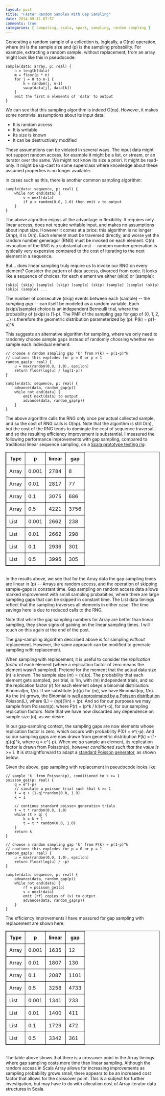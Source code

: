 ```yaml
---
layout: post
title: "Faster Random Samples With Gap Sampling"
date: 2014-09-11 07:57
comments: true
categories: [ computing, scala, spark, sampling, random sampling ]
---
```

Generating a random sample of a collection is, logically, a O(np) operation, where (n) is the sample size and (p) is the sampling probability.  For example, extracting a random sample, without replacement, from an array might look like this in pseudocode:

    sample(data: array, p: real) {
        n = length(data)
        m = floor(p * n)
        for j = 0 to m-1 {
            k = random(j, n-1)
            swap(data[j], data[k])
        }
        emit the first m elements of 'data' to output
    }

We can see that this sampling algorithm is indeed O(np).  However, it makes some nontrivial assumptions about its input data:

* It is random access
* It is writable
* Its size is known
* It can be destructively modified

These assumptions can be violated in several ways.  The input data might not support random access, for example it might be a list, or stream, or an iterator over the same.  We might not know its size a priori.  It might be read-only.  It might be up-cast to some superclass where knowledge about these assumed properties is no longer available.

In cases such as this, there is another common sampling algorithm:

    sample(data: sequence, p: real) {
        while not end(data) {
            v = next(data)
            if p < random(0.0, 1.0) then emit v to output
        }
    }

The above algorithm enjoys all the advantage in flexibility.  It requires only linear access, does not require writable input, and makes no assumptions about input size.  However it comes at a price: this algorithm is no longer O(np), it is O(n).  Each element must be traversed directly, and worse yet the random number generagor (RNG) must be invoked on each element.  O(n) invocation of the RNG is a substantial cost -- random number generation is typically very expensive compared to the cost of iterating to the next element in a sequence.

But... does linear sampling truly require us to invoke our RNG on every element?   Consider the pattern of data access, divorced from code.   It looks like a sequence of choices: for each element we either (skip) or (sample):

    (skip) (skip) (sample) (skip) (sample) (skip) (sample) (sample) (skip) (skip) (sample) ...

The number of consecutive (skip) events between each (sample) -- the *sampling gap* -- can itself be modeled as a random variable.  Each (skip)/(sample) choice is an independent Bernoulli trial, where the probability of (skip) is (1-p).   The PMF of the sampling gap for gap of {0, 1, 2, ...} is therefore the geometric distribution parameterized by (p):  P(k) = p(1-p)^k

This suggests an alternative algorithm for sampling, where we only need to randomly choose sample gaps instead of randomly choosing whether we sample each individual element:

    // choose a random sampling gap 'k' from P(k) = p(1-p)^k
    // caution: this explodes for p = 0 or p = 1
    random_gap(p: real) {
        u = max(random(0.0, 1.0), epsilon)
        return floor(log(u) / log(1-p))
    }

    sample(data: sequence, p: real) {
        advance(data, random_gap(p))
        while not end(data) {
            emit next(data) to output
            advance(data, random_gap(p))
        }
    }

The above algorithm calls the RNG only once per actual collected sample, and so the cost of RNG calls is O(np).  Note that the algorithm is still O(n), but the cost of the RNG tends to dominate the cost of sequence traversal, and so the resulting efficiency improvement is substantial.  I measured the following performance improvements with gap sampling, compared to traditional linear sequence sampling, on a [Scala prototype testing rig](https://gist.github.com/erikerlandson/05db1f15c8d623448ff6):

<head><style>
table, th, td {
border: 1px solid black;
border-collapse: collapse;
}
th, td {
padding: 10px;
}
th {
text-align: center;
}
</style></head>

<table>
<tr> <th>Type</th> <th>p</th> <th>linear</th> <th>gap</th> </tr>
<tr> <td>Array</td> <td>0.001</td> <td>2784</td> <td>8</td> </tr>
<tr> <td>Array</td> <td>0.01</td> <td>2817</td> <td>77</td> </tr>
<tr> <td>Array</td> <td>0.1</td> <td>3075</td> <td>686</td> </tr>
<tr> <td>Array</td> <td>0.5</td> <td>4221</td> <td>3756</td> </tr>
<tr> <td>List</td> <td>0.001</td> <td>2662</td> <td>238</td> </tr>
<tr> <td>List</td> <td>0.01</td> <td>2662</td> <td>298</td> </tr>
<tr> <td>List</td> <td>0.1</td> <td>2936</td> <td>301</td> </tr>
<tr> <td>List</td> <td>0.5</td> <td>3995</td> <td>305</td> </tr>
</table>

<br>
In the results above, we see that for the Array data the gap sampling times are linear in (p) -- Arrays are random access, and the operation of skipping sample-gaps is constant time.   Gap sampling on random access data allows marked improvement with small sampling probabities, where there are large sampling gaps that can be skipped in constant time.  The List data timings reflect that the sampling traverses all elements in either case.  The time savings here is due to reduced calls to the RNG.

Note that while the gap sampling numbers for Array are better than linear sampling, they show signs of gaining on the linear sampling times.  I will touch on this again at the end of the post.

The gap-sampling algorithm described above is for sampling *without* replacement.   However, the same approach can be modified to generate sampling *with* replacement.   

When sampling with replacement, it is useful to consider the *replication factor* of each element (where a replication factor of zero means the element wasn't sampled).  Pretend for the moment that the actual data size (n) is known.  The sample size (m) = (n)(p).  The probability that each element gets sampled, per trial, is 1/n, with (m) independent trials, and so the replication factor (r) for each element obeys a binomial distribution: Binomial(m, 1/n).  If we substitute (n)(p) for (m), we have Binomial(np, 1/n).  As the (n) grows, the Binomial is [well approximated by a Poisson distribution](http://en.wikipedia.org/wiki/Binomial_distribution#Poisson_approximation) Poisson(L), where (L) = (np)(1/n) = (p).  And so for our purposes we may sample from Poisson(p), where P(r) = (p^k / k!)e^(-p), for our sampling replication factors.  Note that we have now discarded any dependence on sample size (n), as we desire.

In our gap-sampling context, the sampling gaps are now elements whose replication factor is zero, which occurs with probability P(0) = e^(-p).  And so our sampling gaps are now drawn from geometric distribution P(k) = (1-q)(q)^k, where q = e^(-p).   When we *do* sample an element, its replication factor is drawn from Poisson(p), however *conditioned such that the value is >= 1.*  It is straightforward to adapt a [standard Poisson generator](http://en.wikipedia.org/wiki/Poisson_distribution#Generating_Poisson-distributed_random_variables), as shown below.

Given the above, gap sampling with replacement in pseudocode looks like:

    // sample 'k' from Poisson(p), conditioned to k >= 1
    poisson_ge1(p: real) {
        q = e^(-p)
        // simulate a poisson trial such that k >= 1
        t = q + (1-q)*random(0.0, 1.0)
        k = 1

        // continue standard poisson generation trials
        t = t * random(0.0, 1.0)
        while (t > q) {
            k = k + 1
            t = t * random(0.0, 1.0)
        }
        return k
    }

    // choose a random sampling gap 'k' from P(k) = p(1-p)^k
    // caution: this explodes for p = 0 or p = 1
    random_gap(p: real) {
        u = max(random(0.0, 1.0), epsilon)
        return floor(log(u) / -p)
    }

    sample(data: sequence, p: real) {
        advance(data, random_gap(p))
        while not end(data) {
            rf = poisson_ge1(p)
            v = next(data)
            emit (rf) copies of (v) to output
            advance(data, random_gap(p))
        }
    }

The efficiency improvements I have measured for gap sampling with replacement are shown here:

<table>
<tr> <th>Type</th> <th>p</th> <th>linear</th> <th>gap</th> </tr>
<tr> <td>Array</td> <td>0.001</td> <td>1635</td> <td>12</td> </tr>
<tr> <td>Array</td> <td>0.01</td> <td>1807</td> <td>130</td> </tr>
<tr> <td>Array</td> <td>0.1</td> <td>2087</td> <td>1101</td> </tr>
<tr> <td>Array</td> <td>0.5</td> <td>3258</td> <td>4733</td> </tr>
<tr> <td>List</td> <td>0.001</td> <td>1341</td> <td>233</td> </tr>
<tr> <td>List</td> <td>0.01</td> <td>1400</td> <td>411</td> </tr>
<tr> <td>List</td> <td>0.1</td> <td>1729</td> <td>472</td> </tr>
<tr> <td>List</td> <td>0.5</td> <td>3342</td> <td>361</td> </tr>
</table>

<br>
The table above shows that there is a crossover point in the Array timings where gap sampling costs more time than linear sampling.  Although the random access in Scala Array allows for increasing improvements as sampling probability grows small, there appears to be an increased cost factor that allows for the crossover point.  This is a subject for further investigation, but may have to do with allocation cost of Array iterator data structures in Scala.
